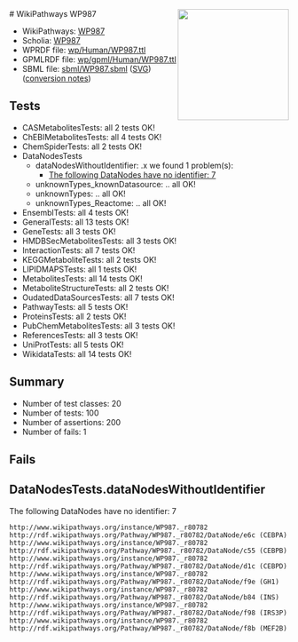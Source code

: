 <img style="float: right; width: 200px" src="../logo.png" />
# WikiPathways WP987

* WikiPathways: [WP987](https://identifiers.org/wikipathways:WP987)
* Scholia: [WP987](https://scholia.toolforge.org/wikipathways/WP987)
* WPRDF file: [wp/Human/WP987.ttl](../wp/Human/WP987.ttl)
* GPMLRDF file: [wp/gpml/Human/WP987.ttl](../wp/gpml/Human/WP987.ttl)
* SBML file: [sbml/WP987.sbml](../sbml/WP987.sbml) ([SVG](../sbml/WP987.svg)) ([conversion notes](../sbml/WP987.txt))

## Tests
* CASMetabolitesTests: all 2 tests OK!
* ChEBIMetabolitesTests: all 4 tests OK!
* ChemSpiderTests: all 2 tests OK!
* DataNodesTests
    * dataNodesWithoutIdentifier: .x we found 1 problem(s):
        * [The following DataNodes have no identifier: 7](#d2d32fa6)
    * unknownTypes_knownDatasource: .. all OK!
    * unknownTypes: .. all OK!
    * unknownTypes_Reactome: .. all OK!
* EnsemblTests: all 4 tests OK!
* GeneralTests: all 13 tests OK!
* GeneTests: all 3 tests OK!
* HMDBSecMetabolitesTests: all 3 tests OK!
* InteractionTests: all 7 tests OK!
* KEGGMetaboliteTests: all 2 tests OK!
* LIPIDMAPSTests: all 1 tests OK!
* MetabolitesTests: all 14 tests OK!
* MetaboliteStructureTests: all 2 tests OK!
* OudatedDataSourcesTests: all 7 tests OK!
* PathwayTests: all 5 tests OK!
* ProteinsTests: all 2 tests OK!
* PubChemMetabolitesTests: all 3 tests OK!
* ReferencesTests: all 3 tests OK!
* UniProtTests: all 5 tests OK!
* WikidataTests: all 14 tests OK!


## Summary

* Number of test classes: 20
* Number of tests: 100
* Number of assertions: 200
* Number of fails: 1

## Fails

<a name="d2d32fa6" />

## DataNodesTests.dataNodesWithoutIdentifier

The following DataNodes have no identifier: 7
```
http://www.wikipathways.org/instance/WP987._r80782 http://rdf.wikipathways.org/Pathway/WP987._r80782/DataNode/e6c (CEBPA)
http://www.wikipathways.org/instance/WP987._r80782 http://rdf.wikipathways.org/Pathway/WP987._r80782/DataNode/c55 (CEBPB)
http://www.wikipathways.org/instance/WP987._r80782 http://rdf.wikipathways.org/Pathway/WP987._r80782/DataNode/d1c (CEBPD)
http://www.wikipathways.org/instance/WP987._r80782 http://rdf.wikipathways.org/Pathway/WP987._r80782/DataNode/f9e (GH1)
http://www.wikipathways.org/instance/WP987._r80782 http://rdf.wikipathways.org/Pathway/WP987._r80782/DataNode/b84 (INS)
http://www.wikipathways.org/instance/WP987._r80782 http://rdf.wikipathways.org/Pathway/WP987._r80782/DataNode/f98 (IRS3P)
http://www.wikipathways.org/instance/WP987._r80782 http://rdf.wikipathways.org/Pathway/WP987._r80782/DataNode/f8b (MEF2B)
```

